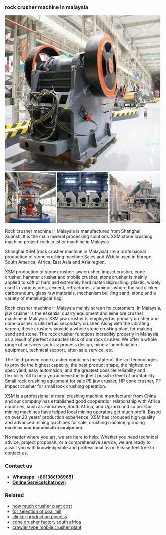 <h3>rock crusher machine in malaysia</h3><img src='1708498277.jpg' alt=''><p>Rock crusher machine in Malaysia is manufactured from Shanghai Xuanshi,It is the main mineral processing solutions. XSM stone crushing machine project-rock crusher machine in Malaysia</p><p>Shanghai XSM (rock crusher machine in Malaysia) are a professional production of stone crushing machine.Sales and Widely used in Europe, South America, Africa, East Asia and Asia region.</p><p>XSM production of stone crusher: jaw crusher, impact crusher, cone crusher, hammer crusher and mobile crusher, stone crusher is mainly applied to soft or hard and extremely hard materialscrushing, plastic, widely used in various ores, cement, refractories, aluminum where the soil clinker, carborundum, glass raw materials, mechanism building sand, stone and a variety of metallurgical slag. </p><p>Rock crusher machine in Malaysia mainly screen for customers. In Malaysia, jaw crusher is the essential quarry equipment and mine ore crusher machine in Malaysia. XSM jaw crusher is employed as primary crusher and cone crusher is utilized as secondary crusher. Along with the vibrating screen, these crushers provide a whole stone crushing plant for making sand and stone. The rock crusher functions incredibly properly in Malaysia as a result of perfect characteristics of our rock crusher. We offer a whole range of services such as: process design, mineral beneficiation equipment, technical support, after-sale service, etc.</p><p>The field-proven cone crusher combines the state-of-the-art technologies to provide the highest capacity, the best product shape, the highest on-spec yield, easy automation, and the greatest possible reliability and flexibility. All to help you achieve the highest possible level of profitability. Small rock crushing equipment for sale PE jaw crusher, HP cone crusher, PF impact crusher for small rock crushing operation.</p><p>XSM is a professional mineral crushing machine manufacturer from China and our company has established good cooperation relationship with Africa countries, such as Zimbabwe, South Africa, and Uganda and so on. Our mining machines have helped local mining operators get much profit. Based on over 20 years' production experience, XSM has produced high quality and advanced mining machines for sale, crushing machine, grinding machine and beneficiation equipment.</p><p>No matter where you are, we are here to help. Whether you need technical advice, project proposals, or a comprehensive service, we are ready to assist you with knowledgeable and professional team. Please feel free to contact us. </p><h3>Contact us</h3><ul><li><strong>Whatsapp:&nbsp;<a href="https://wa.me/8613661969651">+8613661969651</a></strong></li><li><a href="https://swt.shibang-china.com/?git&amp;zhl&amp;rock crusher machine in malaysia"><strong>Online Service(chat now)</strong></a></li></ul><h3>Related</h3><ul><li><a href='how much crusher plant cost.md'>how much crusher plant cost</a></li><li><a href='for selection of coal mill.md'>for selection of coal mill</a></li><li><a href='clinker production process.md'>clinker production process</a></li><li><a href='cone crusher factory south africa.md'>cone crusher factory south africa</a></li><li><a href='crawler type mobile crusher plant.md'>crawler type mobile crusher plant</a></li></ul>